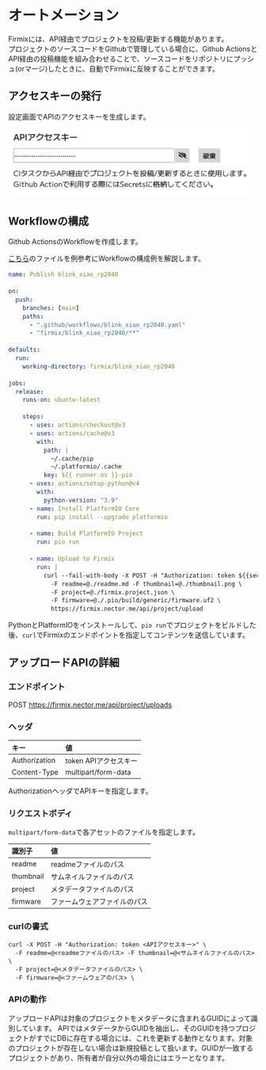 # オートメーション

Firmixには、API経由でプロジェクトを投稿/更新する機能があります。  
プロジェクトのソースコードをGithubで管理している場合に、Github ActionsとAPI経由の投稿機能を組み合わせることで、ソースコードをリポジトリにプッシュ(orマージ)したときに、自動でFirmixに反映することができます。


## アクセスキーの発行

設定画面でAPIのアクセスキーを生成します。

![](../assets/captures/automation01.png)

## Workflowの構成

Github ActionsのWorkflowを作成します。

[こちら](https://github.com/yahiro07/firmix_projects/blob/main/.github/workflows/blink_xiao_rp2040.yaml)のファイルを例参考にWorkflowの構成例を解説します。

```yaml
name: Publish blink_xiao_rp2040

on:
  push:
    branches: [main]
    paths:
      - ".github/workflows/blink_xiao_rp2040.yaml"
      - "firmix/blink_xiao_rp2040/**"

defaults:
  run:
    working-directory: firmix/blink_xiao_rp2040

jobs:
  release:
    runs-on: ubuntu-latest

    steps:
      - uses: actions/checkout@v3
      - uses: actions/cache@v3
        with:
          path: |
            ~/.cache/pip
            ~/.platformio/.cache
          key: ${{ runner.os }}-pio
      - uses: actions/setup-python@v4
        with:
          python-version: "3.9"
      - name: Install PlatformIO Core
        run: pip install --upgrade platformio

      - name: Build PlatformIO Project
        run: pio run

      - name: Upload to Firmix
        run: |
          curl --fail-with-body -X POST -H "Authorization: token ${{secrets.FIRMIX_TOKEN}}" \
            -F readme=@./readme.md -F thumbnail=@./thumbnail.png \
            -F project=@./firmix.project.json \
            -F firmware=@./.pio/build/generic/firmware.uf2 \
            https://firmix.nector.me/api/project/upload
```

PythonとPlatformIOをインストールして、`pio run`でプロジェクトをビルドした後、`curl`でFirmixのエンドポイントを指定してコンテンツを送信しています。

## アップロードAPIの詳細

### エンドポイント
POST https://firmix.nector.me/api/project/uploads

### ヘッダ

|キー|値|
|:--|:--|
|Authorization| token APIアクセスキー |
|Content-Type| multipart/form-data |

AuthorizationヘッダでAPIキーを指定します。

### リクエストボディ

`multipart/form-data`で各アセットのファイルを指定します。

|識別子|値|
|:--|:--|
|readme| readmeファイルのパス |
|thumbnail| サムネイルファイルのパス | 
|project| メタデータファイルのパス | 
|firmware| ファームウェアファイルのパス | 


### curlの書式
```shell
curl -X POST -H "Authorization: token <APIアクセスキー>" \
  -F readme=@<readmeファイルのパス> -F thumbnail=@<サムネイルファイルのパス> \
  -F project=@<メタデータファイルのパス> \
  -F firmware=@<ファームウェアのパス> \
```

### APIの動作

アップロードAPIは対象のプロジェクトをメタデータに含まれるGUIDによって識別しています。
APIではメタデータからGUIDを抽出し、そのGUIDを持つプロジェクトがすでにDBに存在する場合には、これを更新する動作となります。対象のプロジェクトが存在しない場合は新規投稿として扱います。GUIDが一致するプロジェクトがあり、所有者が自分以外の場合にはエラーとなります。
